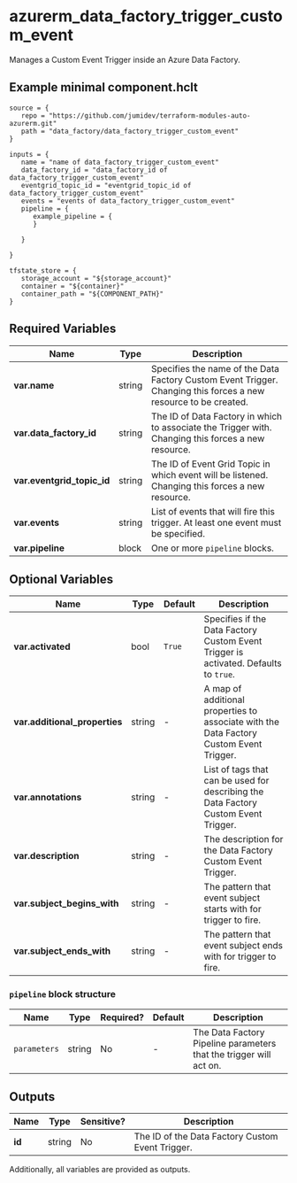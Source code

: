 # azurerm_data_factory_trigger_custom_event

Manages a Custom Event Trigger inside an Azure Data Factory.

## Example minimal component.hclt

```hcl
source = {
   repo = "https://github.com/jumidev/terraform-modules-auto-azurerm.git" 
   path = "data_factory/data_factory_trigger_custom_event" 
}

inputs = {
   name = "name of data_factory_trigger_custom_event" 
   data_factory_id = "data_factory_id of data_factory_trigger_custom_event" 
   eventgrid_topic_id = "eventgrid_topic_id of data_factory_trigger_custom_event" 
   events = "events of data_factory_trigger_custom_event" 
   pipeline = {
      example_pipeline = {
      }
  
   }
 
}

tfstate_store = {
   storage_account = "${storage_account}" 
   container = "${container}" 
   container_path = "${COMPONENT_PATH}" 
}

```

## Required Variables

| Name | Type |  Description |
| ---- | --------- |  ----------- |
| **var.name** | string |  Specifies the name of the Data Factory Custom Event Trigger. Changing this forces a new resource to be created. | 
| **var.data_factory_id** | string |  The ID of Data Factory in which to associate the Trigger with. Changing this forces a new resource. | 
| **var.eventgrid_topic_id** | string |  The ID of Event Grid Topic in which event will be listened. Changing this forces a new resource. | 
| **var.events** | string |  List of events that will fire this trigger. At least one event must be specified. | 
| **var.pipeline** | block |  One or more `pipeline` blocks. | 

## Optional Variables

| Name | Type |  Default  |  Description |
| ---- | --------- |  ----------- | ----------- |
| **var.activated** | bool |  `True`  |  Specifies if the Data Factory Custom Event Trigger is activated. Defaults to `true`. | 
| **var.additional_properties** | string |  -  |  A map of additional properties to associate with the Data Factory Custom Event Trigger. | 
| **var.annotations** | string |  -  |  List of tags that can be used for describing the Data Factory Custom Event Trigger. | 
| **var.description** | string |  -  |  The description for the Data Factory Custom Event Trigger. | 
| **var.subject_begins_with** | string |  -  |  The pattern that event subject starts with for trigger to fire. | 
| **var.subject_ends_with** | string |  -  |  The pattern that event subject ends with for trigger to fire. | 

### `pipeline` block structure

| Name | Type | Required? | Default | Description |
| ---- | ---- | --------- | ------- | ----------- |
| `parameters` | string | No | - | The Data Factory Pipeline parameters that the trigger will act on. |



## Outputs

| Name | Type | Sensitive? | Description |
| ---- | ---- | --------- | --------- |
| **id** | string | No  | The ID of the Data Factory Custom Event Trigger. | 

Additionally, all variables are provided as outputs.
